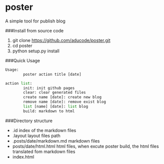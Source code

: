 # poster
A simple tool for publish blog

###Install from source code

1. git clone https://github.com/aducode/poster.git
2. cd poster
3. python setup.py install

###Quick Usage

```python
Usage:
        poster action title [date]

action list:
        init: init github pages
        clear: clear generated files
        create name [date]: create new blog
        remove name [date]: remove exist blog
        list [name] [date]: list blog
        build: markdown to html
```

###Directory structure

* .id   index of the markdown files
* .layout   layout files path
* .posts/date/markdown.md     markdown files
* posts/date/html.html   html files, when excute poster build, the html files translated fom markdown files
* index.html
